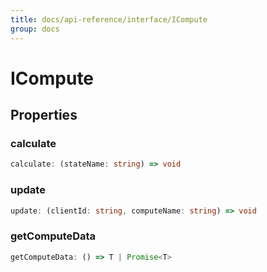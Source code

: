 ```yaml
---
title: docs/api-reference/interface/ICompute
group: docs
---
```


# ICompute

## Properties

### calculate

```ts
calculate: (stateName: string) => void
```

### update

```ts
update: (clientId: string, computeName: string) => void
```

### getComputeData

```ts
getComputeData: () => T | Promise<T>
```
